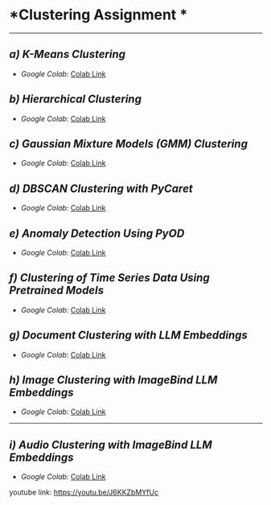 # *Clustering Assignment *


---

## *a) K-Means Clustering*
- *Google Colab*: [Colab Link](https://colab.research.google.com/drive/1QrZ4e3o5GfXyIxIVN_8Khl__B7x32hjI?usp=sharing)



## *b) Hierarchical Clustering*
- *Google Colab*: [Colab Link](https://colab.research.google.com/drive/1a-FoLh8RTtzHI4hhqzLLgqJeeqYQwK_U?usp=sharing)



## *c) Gaussian Mixture Models (GMM) Clustering*
- *Google Colab*: [Colab Link](https://colab.research.google.com/drive/1m1U1Olh65pfbe9WBfjwBlvUN1FnBEczd?usp=sharing)



## *d) DBSCAN Clustering with PyCaret*
- *Google Colab*: [Colab Link](https://colab.research.google.com/drive/1QBGHRG3__yIFWfT79rt7GfvkQlXagaCf?usp=sharing)



## *e) Anomaly Detection Using PyOD*
- *Google Colab*: [Colab Link](https://colab.research.google.com/drive/19N--Tm6DXf4mz5rJuHWHGGRSEFSkaUVP?usp=sharing)



## *f) Clustering of Time Series Data Using Pretrained Models*
- *Google Colab*: [Colab Link](https://colab.research.google.com/drive/1RHnwi4-4cBuf9FaplR_cQbjkUz6LcwY5?usp=sharing)



## *g) Document Clustering with LLM Embeddings*
- *Google Colab*: [Colab Link](https://colab.research.google.com/drive/1fNWS3Fvc1oKRDRvfBibBBfa18hEplq9S?usp=sharing)



## *h) Image Clustering with ImageBind LLM Embeddings*
- *Google Colab*: [Colab Link](https://colab.research.google.com/drive/1g7nugNvybRbO0pd6D1EYryRAlQDa-RNg?usp=sharing)

---

## *i) Audio Clustering with ImageBind LLM Embeddings*
- *Google Colab*: [Colab Link](https://colab.research.google.com/drive/1fXTv5h_vEfxe54odzvWhVVHHckv-VSUB?usp=sharing)


youtube link: https://youtu.be/J6KKZbMYfUc
